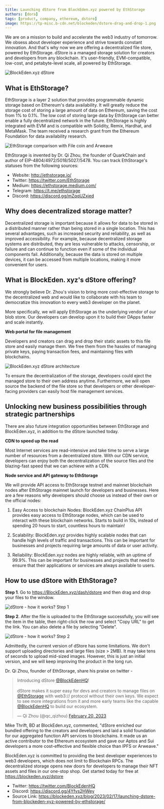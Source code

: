 ```yaml
---
title: Launching dStore from BlockEden.xyz powered by EthStorage
authors: [dora]
tags: [product, company, ethereum, dstore]
image: https://tp-misc.b-cdn.net/blockeden/dstore-drag-and-drop-1.png
---
```


We are on a mission to build and accelerate the web3 industry of tomorrow. We obsess about developer experience and strive towards constant innovation. And that's why now we are offering a decentralized file store, powered by EthStorage. dStore is a managed storage solution for creators and developers from any blockchain. It's user-friendly, EVM-compatible, low-cost, and petabyte-level scale, all powered by EthStorage.

![BlockEden.xyz dStore](https://tp-misc.b-cdn.net/blockeden/dstore-drag-and-drop-1.png "BlockEden.xyz dStore")

## What is EthStorage?

EthStorage is a layer 2 solution that provides programmable dynamic storage based on Ethereum's data availability. It will greatly reduce the storage cost of storing a large amount of data on Ethereum, saving the cost from 1% to 0.1%. The low cost of storing large data by EthStorage can better enable a fully decentralized network in the future. EthStorage is highly integrated with EVM and is compatible with Solidity, Remix, Hardhat, and MetaMask. The team received a research grant from the Ethereum Foundation for data availability research.

![EthStorage comparison with File coin and Arweave](https://tp-misc.b-cdn.net/blockeden/ethstorage-comparision-with-file-coin-arweave.png "EthStorage comparison with File coin and Arweave")

EthStorage is invented by Dr. Qi Zhou, the founder of QuarkChain and author of EIP-4804/4972/5018/5027/5478. You can track EthStorage's statuses from the following sources:

- Website: http://ethstorage.io/
- Twitter: https://twitter.com/EthStorage
- Medium: https://ethstorage.medium.com/
- Telegram: https://t.me/ethstorage
- Discord: https://discord.gg/mZqqUZxjed

## Why does decentralized storage matter?

Decentralized storage is important because it allows for data to be stored in a distributed manner rather than being stored in a single location. This has several advantages, such as increased security and reliability, as well as improved accessibility. For example, because decentralized storage systems are distributed, they are less vulnerable to attacks, censorship, or failure and can continue to function even if some of the individual components fail. Additionally, because the data is stored on multiple devices, it can be accessed from multiple locations, making it more convenient for users.

## What is BlockEden. xyz's dStore offering?

We strongly believe Dr. Zhou's vision to bring more cost-effective storage to the decentralized web and would like to collaborate with his team to democratize this innovation to every web3 developer on the planet.

More specifically, we will apply EthStorage as the underlying vendor of our blob store. Our developers can develop upon it to build their DApps faster and scale instantly.

**Web portal for file management**

Developers and creators can drag and drop their static assets to this file store and easily manage them. We free them from the hassles of managing private keys, paying transaction fees, and maintaining files with blockchains.

![BlockEden.xyz dStore architecture](https://tp-misc.b-cdn.net/blockeden/dstore-arch-pub-v2.png "BlockEden.xyz dStore architecture")

To ensure the decentralization of the storage, developers could eject the managed store to their own address anytime. Furthermore, we will open source the backend of the file store so that developers or other developer-facing providers can easily host file management services.

## Unlocking new business possibilities through strategic partnerships

There are also future integration opportunities between EthStorage and BlockEden.xyz, in addition to the dStore launched today.

**CDN to speed up the read**

Most Internet services are read-intensive and take time to serve a large number of resources from a decentralized store. With our CDN service, developers can enjoy both the decentralization of the source files and the blazing-fast speed that we can achieve with a CDN.

**Node service and API gateway to EthStorage**

We will provide API access to EthStorage testnet and mainnet blockchain nodes after EthStorage mainnet launch for developers and businesses. Here are a few reasons why developers should choose us instead of their own or the official nodes:

1. Easy Access to blockchain Nodes: BlockEden.xyz ChainPlus API provides easy access to EthStorage nodes, which can be used to interact with these blockchain networks. Starts to build in 10s, instead of spending 20 hours to start, countless hours to maintain!

2. Scalability: BlockEden.xyz provides highly scalable nodes that can handle high levels of traffic and transactions. This can be important for businesses and projects requiring large amounts of data or user activity.

3. Reliability: BlockEden.xyz nodes are highly reliable, with an uptime of 99.9%. This can be important for businesses and projects that need to ensure that their applications or services are always available to users.

## How to use dStore with EthStorage?

**Step 1**. Go to https://BlockEden.xyz/dash/dstore and then drag and drop your files to the window.

![dStore - how it works? Step 1](https://tp-misc.b-cdn.net/blockeden/dstore-drag-and-drop-1.png "dStore - how it works? Step 1")

**Step 2**. After the file is uploaded to the EthStorage successfully, you will see the item in the table, then right-click the row and select "Copy URL" to get the link. You can also delete a file by selecting "Delete".

![dStore - how it works? Step 2](https://tp-misc.b-cdn.net/blockeden/dstore-menu.png "dStore - how it works? Step 2")

Admittedly, the current version of dStore has some limitations. We don't support uploading directories and large files (size > 2MB). It may take tens of seconds to upload mid-sized images. However, this is just an initial version, and we will keep improving the product in the long run.

Dr. Qi Zhou, founder of EthStorage, share his praise on twitter -

<blockquote className="twitter-tweet"><p lang="en" dir="ltr">Introducing dStore <a href="https://twitter.com/BlockEdenHQ?ref_src=twsrc%5Etfw">@BlockEdenHQ</a>! <br /><br />dStore makes it super easy for devs and creators to manage files on <a href="https://twitter.com/EthStorage?ref_src=twsrc%5Etfw">@EthStorage</a> with web3:// protocol without their own keys. We expect to see more integrations from it and more early teams like the capable <a href="https://twitter.com/BlockEdenHQ?ref_src=twsrc%5Etfw">@BlockEdenHQ</a> to build our ecosystem.</p>— Qi Zhou (@qc_qizhou) <a href="https://twitter.com/qc_qizhou/status/1627530354587488256?ref_src=twsrc%5Etfw">February 20, 2023</a></blockquote>

<script async src="https://platform.twitter.com/widgets.js" charset="utf-8"></script>

Mike Thrift, BD at BlockEden.xyz, commented, "dStore enriched our bundled offering to the creators and developers and laid a solid foundation for our aggregated function API services to blockchains. It made us an active contributor to the Ethereum ecosystem and gave our Aptos and Sui developers a more cost-effective and flexible choice than IPFS or Arweave."

BlockEden.xyz is committed to providing the best developer experiences to web3 developers, which does not limit to Blockchain RPCs. The decentralized storage opens new doors for developers to manage their NFT assets and files in our one-stop shop. Get started today for free at https://blockeden.xyz/dstore

- Twitter: https://twitter.com/BlockEdenHQ
- Discord: https://discord.gg/4Yfvs2HWey
- Source Link: https://blockeden.xyz/blog/2023/02/17/launching-dstore-from-blockeden-xyz-powered-by-ethstorage/
